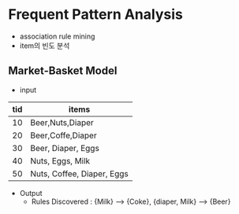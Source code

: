 # Frequent Pattern Analysis
- association rule mining
- item의 빈도 분석

## Market-Basket Model
- input

tid|items
--|--
10| Beer,Nuts,Diaper
20| Beer,Coffe,Diaper
30| Beer, Diaper, Eggs
40| Nuts, Eggs, Milk
50| Nuts, Coffee, Diaper, Eggs

- Output
  - Rules Discovered : {Milk} --> {Coke}, {diaper, Milk} --> {Beer}
